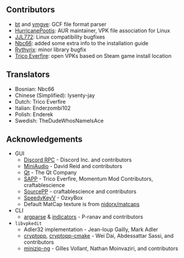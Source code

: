 ## Contributors
- [bt](https://github.com/caatge) and [ymgve](https://github.com/ymgve): GCF file format parser
- [HurricanePootis](https://github.com/HurricanePootis): AUR maintainer, VPK file association for Linux
- [JJL772](https://github.com/JJL772): Linux compatibility bugfixes
- [Nbc66](https://github.com/Nbc66): added some extra info to the installation guide
- [Rythyrix](https://github.com/Rythyrix): minor library bugfix
- [Trico Everfire](https://github.com/Trico-Everfire): open VPKs based on Steam game install location

## Translators
- Bosnian: Nbc66
- Chinese (Simplified): lysenty-jay
- Dutch: Trico Everfire
- Italian: Enderzombi102
- Polish: Enderek
- Swedish: TheDudeWhosNameIsAce

## Acknowledgements
- GUI
  - [Discord RPC](https://github.com/craftablescience/discord-rpc-clean) - Discord Inc. and contributors
  - [MiniAudio](https://github.com/mackron/miniaudio) - David Reid and contributors
  - [Qt](https://www.qt.io) - The Qt Company
  - [SAPP](https://github.com/Trico-Everfire/SteamAppPathProvider) - Trico Everfire, Momentum Mod Contributors, craftablescience
  - [SourcePP](https://github.com/craftablescience/sourcepp) - craftablescience and contributors
  - [SpeedyKeyV](https://github.com/ozxybox/SpeedyKeyV) - OzxyBox
  - Default MatCap texture is from [nidorx/matcaps](https://github.com/nidorx/matcaps/blob/master/PAGE-15.md#706962_24211e_bcb6af_aca494)
- CLI
  - [argparse](https://github.com/p-ranav/argparse) & [indicators](https://github.com/p-ranav/indicators) - P-ranav and contributors
- `libvpkedit`
  - Adler32 implementation - Jean-loup Gailly, Mark Adler
  - [cryptopp](https://github.com/weidai11/cryptopp), [cryptopp-cmake](https://github.com/abdes/cryptopp-cmake) - Wei Dai, Abdessattar Sassi, and contributors
  - [minizip-ng](https://github.com/zlib-ng/minizip-ng) - Gilles Vollant, Nathan Moinvaziri, and contributors
